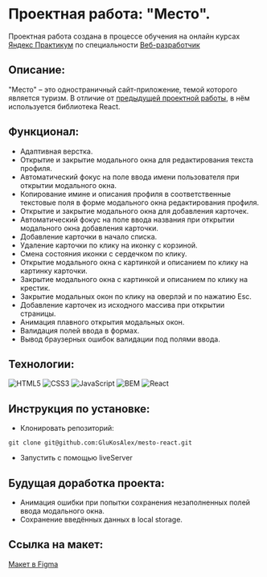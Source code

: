 # Проектная работа: "Место".

Проектная работа создана в процессе обучения на онлайн курсах [Яндекс Практикум](https://praktikum.yandex.ru/) по специальности [Веб-разработчик](https://praktikum.yandex.ru/web/)

## Описание:

"Место" – это одностраничный сайт-приложение, темой которого является туризм. В отличие от [предыдущей проектной работы](https://github.com/GluKosAlex/mesto.git), в нём используется библиотека React.

## Функционал:

* Адаптивная верстка.
* Открытие и закрытие модального окна для редактирования текста профиля.
* Автоматический фокус на поле ввода имени пользователя при открытии модального окна.
* Копирование имине и описания профиля в соответственные текстовые поля в форме модального окна редактирования профиля.
* Открытие и закрытие модального окна для добавления карточек.
* Автоматический фокус на поле ввода названия при открытии модального окна добавления карточки.
* Добавление карточки в начало списка.
* Удаление карточки по клику на иконку с корзиной.
* Смена состояния иконки с сердечком по клику.
* Открытие модального окна с картинкой и описанием по клику на картинку карточки.
* Закрытие модального окна с картинкой и описанием по клику на крестик.
* Закрытие модальных окон по клику на оверлэй и по нажатию Esc.
* Добавление карточек из исходного массива при открытии страницы.
* Анимация плавного открытия модальных окон.
* Валидация полей ввода в формах.
* Вывод браузерных ошибок валидации под полями ввода.

## Технологии:

![HTML5](https://img.shields.io/badge/-HTML5-e34f26?logo=html5&logoColor=white)
![CSS3](https://img.shields.io/badge/-CSS3-1572b6?logo=css3&logoColor=white)
![JavaScript](https://img.shields.io/badge/-JavaScript-f7df1e?logo=javaScript&logoColor=black)
![BEM](https://img.shields.io/badge/-BEM-yellowgreen)
![React](https://img.shields.io/badge/React-3b82f6)

## Инструкция по установке:

* Клонировать репозиторий:
```
git clone git@github.com:GluKosAlex/mesto-react.git
```
* Запустить с помощью liveServer

## Будущая доработка проекта:

* Анимация ошибки при попытки сохранения незаполненных полей ввода модального окна.
* Сохранение введённых данных в local storage.

## Ссылка на макет:

[Макет в Figma](https://www.figma.com/file/2cn9N9jSkmxD84oJik7xL7/JavaScript.-Sprint-4?node-id=0%3A1)
